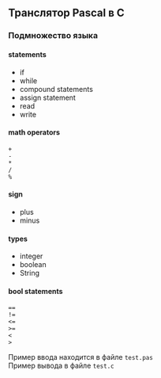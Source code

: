 ## Транслятор Pascal в C
### Подмножество языка
#### statements
* if
* while
* compound statements
* assign statement
* read
* write

#### math operators
```
+
-
*
/
%
```
#### sign
* plus
* minus

#### types 
* integer
* boolean
* String

#### bool statements
```
==
!=
<=
>=
<
>
```

Пример ввода находится в файле `test.pas` \
Пример вывода в файле `test.c`

